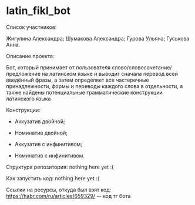 # latin_fikl_bot

Список участников:

Жигулина Александра;
Шумакова Александра;
Гурова Ульяна;
Гуськова Анна.

Описание проекта:

Бот, который принимает от пользователя слово/словосочетание/предложение на латинском языке 
и выводит сначала перевод всей введённый фразы,
а затем определяет все частеречные принадлежности, формы и переводы каждого слова в отдельности, 
а также найдены потенциальные грамматические конструкции латинского языка

Конструкции:

- Аккузатив двойной;

- Номинатив двойной;

- Аккузатив с инфинитивом;

- Номинатив с инфинитивом.


Структура репозитория:
nothing here yet :(

Как запустить код:
nothing here yet :(


Ссылки на ресурсы, откуда был взят код:
https://habr.com/ru/articles/659329/ -- код тг бота

